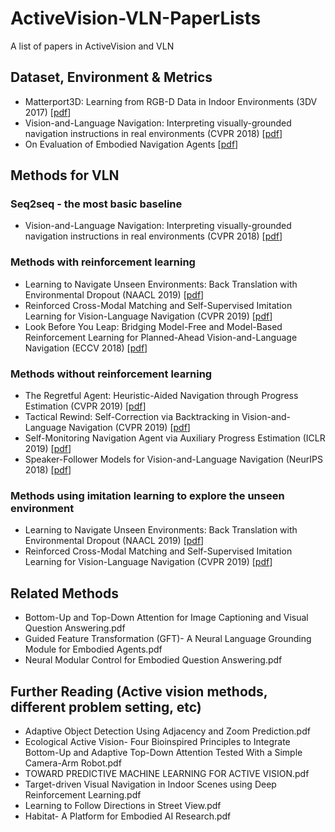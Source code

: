 # ActiveVision-VLN-PaperLists
A list of  papers in ActiveVision and VLN

## Dataset, Environment & Metrics
 - Matterport3D: Learning from RGB-D Data in Indoor Environments (3DV 2017) [[pdf](https://arxiv.org/pdf/1709.06158.pdf)]
 - Vision-and-Language Navigation: Interpreting visually-grounded navigation instructions in real environments (CVPR 2018) [[pdf](https://arxiv.org/pdf/1711.07280.pdf)]
 - On Evaluation of Embodied Navigation Agents [[pdf](https://arxiv.org/pdf/1807.06757.pdf)]

## Methods for VLN
### Seq2seq - the most basic baseline
 - Vision-and-Language Navigation: Interpreting visually-grounded navigation instructions in real environments (CVPR 2018) [[pdf](https://arxiv.org/pdf/1711.07280.pdf)]
### Methods with reinforcement learning
 - Learning to Navigate Unseen Environments: Back Translation with Environmental Dropout (NAACL 2019) [[pdf](https://arxiv.org/pdf/1904.04195.pdf)]
 - Reinforced Cross-Modal Matching and Self-Supervised Imitation Learning for Vision-Language Navigation (CVPR 2019) [[pdf](https://arxiv.org/pdf/1811.10092.pdf)]
 - Look Before You Leap: Bridging Model-Free and Model-Based Reinforcement Learning for Planned-Ahead Vision-and-Language Navigation (ECCV 2018) [[pdf](https://arxiv.org/pdf/1803.07729.pdf)]
### Methods without reinforcement learning
 - The Regretful Agent: Heuristic-Aided Navigation through Progress Estimation (CVPR 2019) [[pdf](https://arxiv.org/pdf/1903.01602.pdf)]
 - Tactical Rewind: Self-Correction via Backtracking in Vision-and-Language Navigation (CVPR 2019) [[pdf](https://arxiv.org/pdf/1903.02547.pdf)]
 - Self-Monitoring Navigation Agent via Auxiliary Progress Estimation (ICLR 2019) [[pdf](https://arxiv.org/pdf/1901.03035.pdf)]
 - Speaker-Follower Models for Vision-and-Language Navigation (NeurIPS 2018) [[pdf](https://arxiv.org/pdf/1806.02724.pdf)]
### Methods using imitation learning to explore the unseen environment
 - Learning to Navigate Unseen Environments: Back Translation with Environmental Dropout (NAACL 2019) [[pdf](https://arxiv.org/pdf/1904.04195.pdf)]
 - Reinforced Cross-Modal Matching and Self-Supervised Imitation Learning for Vision-Language Navigation (CVPR 2019) [[pdf](https://arxiv.org/pdf/1811.10092.pdf)]

## Related Methods
 - Bottom-Up and Top-Down Attention for Image Captioning and Visual Question Answering.pdf
 - Guided Feature Transformation (GFT)- A Neural Language Grounding Module for Embodied Agents.pdf
 - Neural Modular Control for Embodied Question Answering.pdf

## Further Reading (Active vision methods, different problem setting, etc)
 - Adaptive Object Detection Using Adjacency and Zoom Prediction.pdf
 - Ecological Active Vision- Four Bioinspired Principles to Integrate Bottom-Up and Adaptive Top-Down Attention Tested With a Simple Camera-Arm Robot.pdf
 - TOWARD PREDICTIVE MACHINE LEARNING FOR ACTIVE VISION.pdf
 - Target-driven Visual Navigation in Indoor Scenes using Deep Reinforcement Learning.pdf
 - Learning to Follow Directions in Street View.pdf
 - Habitat- A Platform for Embodied AI Research.pdf

